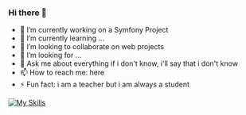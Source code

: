 ### Hi there 👋

- 🔭 I’m currently working on a Symfony Project
- 🌱 I’m currently learning ...
- 👯 I’m looking to collaborate on web projects
- 🤔 I’m looking for ...
- 💬 Ask me about everything if i don't know, i'll say that i don't know
- 📫 How to reach me: here
- ⚡ Fun fact: i am a teacher but i am always a student

[![My Skills](https://skillicons.dev/icons?i=js,html,css,php,bootstrap,docker,java,jquery,sass,selenium,symfony,wordpress,python,swiftui)](https://skillicons.dev)


